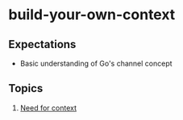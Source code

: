 # build-your-own-context

## Expectations
- Basic understanding of Go's channel concept

## Topics 

1. [Need for context](cmd/examples/1/README.md)
